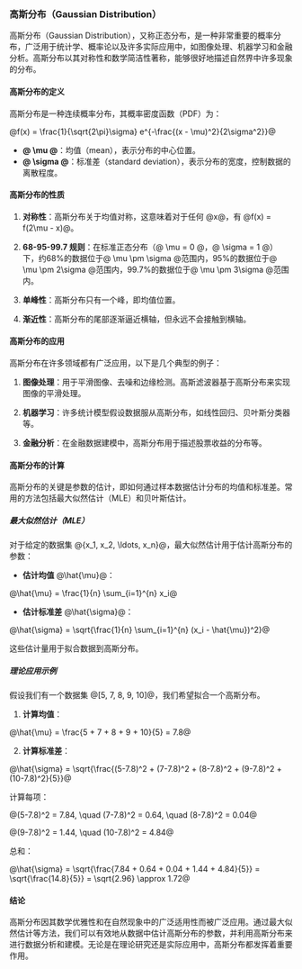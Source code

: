 ### 高斯分布（Gaussian Distribution）

高斯分布（Gaussian Distribution），又称正态分布，是一种非常重要的概率分布，广泛用于统计学、概率论以及许多实际应用中，如图像处理、机器学习和金融分析。高斯分布以其对称性和数学简洁性著称，能够很好地描述自然界中许多现象的分布。

#### 高斯分布的定义

高斯分布是一种连续概率分布，其概率密度函数（PDF）为：

@f(x) = \frac{1}{\sqrt{2\pi}\sigma} e^{-\frac{(x - \mu)^2}{2\sigma^2}}@

- **@ \mu @**：均值（mean），表示分布的中心位置。
- **@ \sigma @**：标准差（standard deviation），表示分布的宽度，控制数据的离散程度。

#### 高斯分布的性质

1. **对称性**：高斯分布关于均值对称，这意味着对于任何 @x@，有 @f(x) = f(2\mu - x)@。

2. **68-95-99.7 规则**：在标准正态分布（@ \mu = 0 @，@ \sigma = 1 @）下，约68%的数据位于@ \mu \pm \sigma @范围内，95%的数据位于@ \mu \pm 2\sigma @范围内，99.7%的数据位于@ \mu \pm 3\sigma @范围内。

3. **单峰性**：高斯分布只有一个峰，即均值位置。

4. **渐近性**：高斯分布的尾部逐渐逼近横轴，但永远不会接触到横轴。

#### 高斯分布的应用

高斯分布在许多领域都有广泛应用，以下是几个典型的例子：

1. **图像处理**：用于平滑图像、去噪和边缘检测。高斯滤波器基于高斯分布来实现图像的平滑处理。

2. **机器学习**：许多统计模型假设数据服从高斯分布，如线性回归、贝叶斯分类器等。

3. **金融分析**：在金融数据建模中，高斯分布用于描述股票收益的分布等。

#### 高斯分布的计算

高斯分布的关键是参数的估计，即如何通过样本数据估计分布的均值和标准差。常用的方法包括最大似然估计（MLE）和贝叶斯估计。

##### 最大似然估计（MLE）

对于给定的数据集 @\{x_1, x_2, \ldots, x_n\}@，最大似然估计用于估计高斯分布的参数：

- **估计均值** @\hat{\mu}@：

@\hat{\mu} = \frac{1}{n} \sum_{i=1}^{n} x_i@

- **估计标准差** @\hat{\sigma}@：

@\hat{\sigma} = \sqrt{\frac{1}{n} \sum_{i=1}^{n} (x_i - \hat{\mu})^2}@

这些估计量用于拟合数据到高斯分布。

##### 理论应用示例

假设我们有一个数据集 @[5, 7, 8, 9, 10]@，我们希望拟合一个高斯分布。

1. **计算均值**：

@\hat{\mu} = \frac{5 + 7 + 8 + 9 + 10}{5} = 7.8@

2. **计算标准差**：

@\hat{\sigma} = \sqrt{\frac{(5-7.8)^2 + (7-7.8)^2 + (8-7.8)^2 + (9-7.8)^2 + (10-7.8)^2}{5}}@

计算每项：

@(5-7.8)^2 = 7.84, \quad (7-7.8)^2 = 0.64, \quad (8-7.8)^2 = 0.04@

@(9-7.8)^2 = 1.44, \quad (10-7.8)^2 = 4.84@

总和：

@\hat{\sigma} = \sqrt{\frac{7.84 + 0.64 + 0.04 + 1.44 + 4.84}{5}} = \sqrt{\frac{14.8}{5}} = \sqrt{2.96} \approx 1.72@

#### 结论

高斯分布因其数学优雅性和在自然现象中的广泛适用性而被广泛应用。通过最大似然估计等方法，我们可以有效地从数据中估计高斯分布的参数，并利用高斯分布来进行数据分析和建模。无论是在理论研究还是实际应用中，高斯分布都发挥着重要作用。

